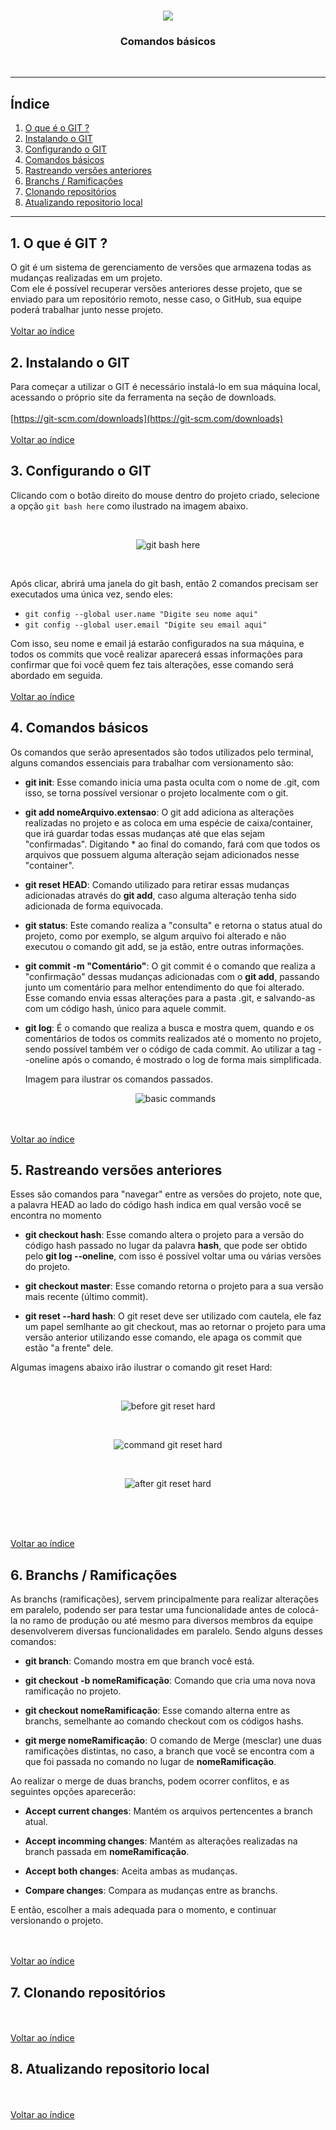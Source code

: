   <h1 align="center">
    <a href="https://git-scm.com/">
      <img src="https://git-scm.com/images/logo@2x.png">
    </a>
  </h1>
  <h3 align="center">Comandos básicos</h3> </br>
  
***
## <a name="indice">Índice</a>
  1. [O que é o GIT ?](#o-que-e-git)
  2. [Instalando o GIT](#instalacao)
  3. [Configurando o GIT](#configurando)
  4. [Comandos básicos](#comandos-basicos)
  5. [Rastreando versões anteriores](#rastreando-versoes-anteriores)
  6. [Branchs / Ramificações](#ramificacoes)
  7. [Clonando repositórios](#clonando-repositorios)
  8. [Atualizando repositorio local](#atualizando-repositorio-local)
  
***

## <a name="o-que-e-git">1. O que é GIT ?</a>  
  O git é um sistema de gerenciamento de versões que armazena todas as mudanças realizadas em um projeto.  
  Com ele é possível recuperar versões anteriores desse projeto, que se enviado para um repositório remoto, 
  nesse caso, o GitHub, sua equipe poderá trabalhar junto nesse projeto.
  <br/><br/>[Voltar ao índice](#indice)

## <a name="instalacao">2. Instalando o GIT</a>
  Para começar a utilizar o GIT é necessário instalá-lo em sua máquina local, acessando o próprio site
  da ferramenta na seção de downloads.
  <br/><br/>
  [https://git-scm.com/downloads](https://git-scm.com/downloads)
  <br/><br/>[Voltar ao índice](#indice)
  
## <a name="configurando">3. Configurando o GIT</a>  
  Clicando com o botão direito do mouse dentro do projeto criado, selecione a opção `git bash here` como ilustrado
  na imagem abaixo.
  
  <br/>
  <p align="center">
    <img src="images/gitBashHere.png" alt="git bash here">
  </p>
  <br/>
  
  Após clicar, abrirá uma janela do git bash, então 2 comandos precisam ser executados uma única vez, sendo eles:
  - `git config --global user.name "Digite seu nome aqui"`
  - `git config --global user.email "Digite seu email aqui"`
  
  Com isso, seu nome e email já estarão configurados na sua máquina, e todos os commits que você realizar aparecerá essas
  informações para confirmar que foi você quem fez tais alterações, esse comando será abordado em seguida.
  <br/><br/>[Voltar ao índice](#indice)
  
## <a name="comandos-basicos">4. Comandos básicos</a>
  Os comandos que serão apresentados são todos utilizados pelo terminal, alguns comandos essenciais para trabalhar com versionamento são:
  
  - **git init**: Esse comando inicia uma pasta oculta com o nome de .git, com isso, se torna possível versionar o projeto
    localmente com o git.
    
  - **git add nomeArquivo.extensao**: O git add adiciona as alterações realizadas no projeto e as coloca em uma espécie de
    caixa/container, que irá guardar todas essas mudanças até que elas sejam "confirmadas". Digitando \* ao final do comando, fará
    com que todos os arquivos que possuem alguma alteração sejam adicionados nesse "container".
    
  - **git reset HEAD**: Comando utilizado para retirar essas mudanças adicionadas através do **git add**, caso alguma alteração
    tenha sido adicionada de forma equivocada.
  
  - **git status**: Este comando realiza a "consulta" e retorna o status atual do projeto, como por exemplo, se algum arquivo foi
    alterado e não executou o comando git add, se ja estão, entre outras informações.
  
  - **git commit -m "Comentário"**: O git commit é o comando que realiza a "confirmação" dessas mudanças adicionadas com o **git add**,
  passando junto um comentário para melhor entendimento do que foi alterado. Esse comando envia essas alterações para a pasta .git, e
  salvando-as com um código hash, único para aquele commit.
  
  - **git log**: É o comando que realiza a busca e mostra quem, quando e os comentários de todos os commits realizados até o momento no
    projeto, sendo possível também ver o código de cada commit. Ao utilizar a tag --oneline após o comando, é mostrado o log de forma
    mais simplificada.
    
    Imagem para ilustrar os comandos passados.
    
    <p align="center">
      <img src="images/basicCommands.png" alt="basic commands">
    </p>
  
  <br/><br/>[Voltar ao índice](#indice)
  
## <a name="rastreando-versoes-anteriores">5. Rastreando versões anteriores</a>
  Esses são comandos para "navegar" entre as versões do projeto, note que, a palavra HEAD ao lado do código hash indica em
  qual versão você se encontra no momento
  
  - **git checkout hash**: Esse comando altera o projeto para a versão do código hash passado no lugar da palavra **hash**,
    que pode ser obtido pelo **git log --oneline**, com isso é possível voltar uma ou várias versões do projeto.
  
  - **git checkout master**: Esse comando retorna o projeto para a sua versão mais recente (último commit).
  
  - **git reset --hard hash**: O git reset deve ser utilizado com cautela, ele faz um papel semlhante ao git checkout, mas ao
    retornar o projeto para uma versão anterior utilizando esse comando, ele apaga os commit que estão "a frente" dele.
    
  Algumas imagens abaixo irão ilustrar o comando git reset Hard:
  
  <br/>
  <p align="center">
    <img src="" alt="before git reset hard">
  </p>
  <br/>
  
  <p align="center">
    <img src="" alt="command git reset hard">
  </p>
  <br/>
  
  <p align="center">
    <img src="" alt="after git reset hard">
  </p>
  <br/>
  
  <br/><br/>[Voltar ao índice](#indice)
  
## <a name="ramificacoes">6. Branchs / Ramificações</a>
  As branchs (ramificações), servem principalmente para realizar alterações em paralelo, podendo ser para testar uma funcionalidade
  antes de colocá-la no ramo de produção ou até mesmo para diversos membros da equipe desenvolverem diversas funcionalidades em paralelo.
  Sendo alguns desses comandos: 
  
  - **git branch**: Comando mostra em que branch você está.
  
  - **git checkout -b nomeRamificação**: Comando que cria uma nova nova ramificação no projeto.
  
  - **git checkout nomeRamificação**: Esse comando alterna entre as branchs, semelhante ao comando checkout com os códigos hashs.
  
  - **git merge nomeRamificação**: O comando de Merge (mesclar) une duas ramificações distintas, no caso, a branch que você se encontra
    com a que foi passada no comando no lugar de **nomeRamificação**.
    
  Ao realizar o merge de duas branchs, podem ocorrer conflitos, e as seguintes opções aparecerão:
  - **Accept current changes**: Mantém os arquivos pertencentes a branch atual.
  
  - **Accept incomming changes**: Mantém as alterações realizadas na branch passada em **nomeRamificação**.
  
  - **Accept both changes**: Aceita ambas as mudanças.
  
  - **Compare changes**: Compara as mudanças entre as branchs.
  
  E então, escolher a mais adequada para o momento, e continuar versionando o projeto.
  
  <br/><br/>[Voltar ao índice](#indice)
  
## <a name="clonando-repositorios">7. Clonando repositórios</a>
  <br/><br/>[Voltar ao índice](#indice)
  
## <a name="atualizando-repositorio-local">8. Atualizando repositorio local</a>
  <br/><br/>[Voltar ao índice](#indice)
